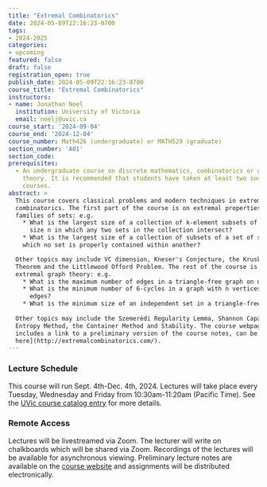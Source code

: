 ```yaml
---
title: "Extremal Combinatorics"
date: 2024-05-09T22:16:23-0700
tags:
- 2024-2025
categories:
- upcoming
featured: false
draft: false
registration_open: true
publish_date: 2024-05-09T22:16:23-0700
course_title: "Extremal Combinatorics"
instructors:
- name: Jonathan Noel 
  institution: University of Victoria
  email: noelj@uvic.ca
course_start: '2024-09-04'
course_end: '2024-12-04'
course_number: Math426 (undergraduate) or MATH529 (graduate)
section_number: 'A01'
section_code:
prerequisites:
  - An undergraduate course on discrete mathematics, combinatorics or graph
    theory. It is recommended that students have taken at least two such
    courses.
abstract: > 
  This course covers classical problems and modern techniques in extremal
  combinatorics. The first part of the course is on extremal properties of
  families of sets: e.g.
    * What is the largest size of a collection of k-element subsets of a set of
      size n in which any two sets in the collection intersect?
    * What is the largest size of a collection of subsets of a set of size n in
    which no set is properly contained within another?

  Other topics may include VC dimension, Kneser's Conjecture, the Kruskal-Katona
  Theorem and the Littlewood Offord Problem. The rest of the course is on
  extremal graph theory: e.g.
    * What is the maximum number of edges in a triangle-free graph on n vertices?
    * What is the minimum number of 6-cycles in a graph with n vertices and m
      edges?
    * What is the minimum size of an independent set in a triangle-free graph?
 
  Other topics may include the Szemerédi Regularity Lemma, Shannon Capacity, the
  Entropy Method, the Container Method and Stability. The course webpage, which
  includes a link to a preliminary version of the course notes, can be [found
  here](http://extremalcombinatorics.com/).
---
```

### Lecture Schedule
This course will run Sept. 4th-Dec. 4th, 2024. Lectures will take place
every Tuesday, Wednesday and Friday from 10:30am-11:20am (Pacific Time). See the
[UVic course catalog
entry](https://www.uvic.ca/BAN1P/bwckctlg.p_disp_listcrse?term_in=202409&subj_in=MATH&crse_in=426&schd_in=) for more details.

### Remote Access
Lectures will be livestreamed via Zoom. The lecturer will write on chalkboards
which will be shared via Zoom. Recordings of the lectures will be available for
asynchronous viewing. Preliminary lecture notes are available on the [course
website](http://extremalcombinatorics.com/) and assignments will be distributed
electronically.
